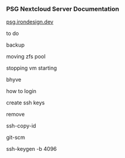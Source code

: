 ### PSG Nextcloud Server Documentation

[psg.irondesign.dev](https://psg.irondesign.dev)


to do

backup 

moving zfs pool

stopping vm starting

bhyve

how to login

create ssh keys

remove

ssh-copy-id

git-scm 

ssh-keygen -b 4096

